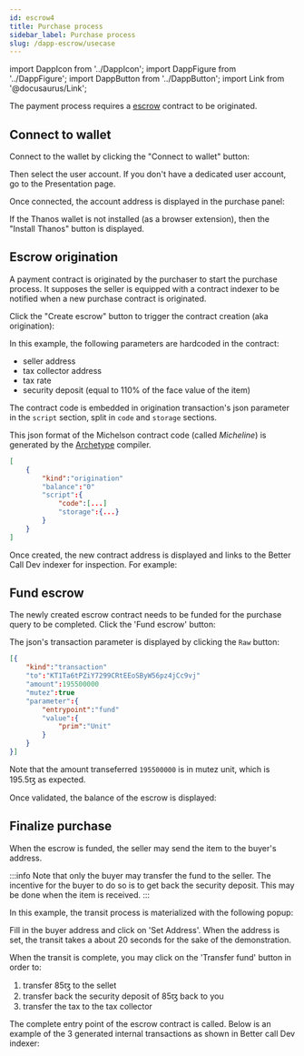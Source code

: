 ```yaml
---
id: escrow4
title: Purchase process
sidebar_label: Purchase process
slug: /dapp-escrow/usecase
---
```


import DappIcon from '../DappIcon';
import DappFigure from '../DappFigure';
import DappButton from '../DappButton';
import Link from '@docusaurus/Link';

The payment process requires a <a href='https://en.wikipedia.org/wiki/Escrow'>escrow</a> contract to be originated.

## Connect to wallet

Connect to the wallet by clicking the "Connect to wallet" button:

<DappFigure img='escrow-connect1.png' width='35%'/>

Then select the user account. If you don't have a dedicated user account, go to the <Link to="/docs/dapp-game/presentation#create-a-user-account">Presentation</Link> page.

Once connected, the account address is displayed in the purchase panel:

<DappFigure img='escrow-connect2.png' width='80%'/>

If the Thanos wallet is not installed (as a browser extension), then the "Install Thanos" button is displayed.

## Escrow origination

A payment contract is originated by the purchaser to start the purchase process. It supposes the seller is equipped with a contract indexer to be notified when a new purchase contract is originated.

Click the "Create escrow" button to trigger the contract creation (aka origination):

<DappFigure img='escrow-origination.png' width='100%'/>

In this example, the following parameters are hardcoded in the contract:
* seller address
* tax collector address
* tax rate
* security deposit (equal to 110% of the face value of the item)

The contract code is embedded in origination transaction's json parameter in the `script` section, split in `code` and `storage` sections.

This json format of the <Link to='/docs/dapp-tools/tezos#micheslon'>Michelson</Link> contract code (called *Micheline*) is <Link to='/docs/dapp-escrow/compilation'>generated</Link> by the <a href='https://archetype-lang.org/'>Archetype</a> compiler.

```json
[
    {
        "kind":"origination"
        "balance":"0"
        "script":{
            "code":[...]
            "storage":{...}
        }
    }
]
```

Once created, the new contract address is displayed and links to the <Link to='docs/dapp-tools/bcd'>Better Call Dev</Link> indexer for inspection. For example:

<DappFigure img='escrow-origination2.png' width='100%'/>

## Fund escrow

The newly created escrow contract needs to be funded for the purchase query to be completed. Click the 'Fund escrow' button:

<DappFigure img='escrow-fund.png' width='100%'/>

The json's transaction parameter is displayed by clicking the `Raw` button:

```json
[{
    "kind":"transaction"
    "to":"KT1Ta6tPZiY7299CRtEEoSByW56pz4jCc9vj"
    "amount":195500000
    "mutez":true
    "parameter":{
        "entrypoint":"fund"
        "value":{
            "prim":"Unit"
        }
    }
}]
```

Note that the amount transeferred `195500000` is in mutez unit, which is 195.5ꜩ as expected.

Once validated, the balance of the escrow is displayed:

<DappFigure img='escrow-fund2.png' width='100%'/>

## Finalize purchase

When the escrow is funded, the seller may send the item to the buyer's address.

:::info
Note that only the buyer may transfer the fund to the seller. The incentive for the buyer to do so is to get back the security deposit. This may be done when the item is received.
:::

In this example, the transit process is materialized with the following popup:

<DappFigure img='escrow-transfer.png' width='50%'/>

Fill in the buyer address and click on 'Set Address'. When the address is set, the transit takes a about 20 seconds for the sake of the demonstration.

When the transit is complete, you may click on the 'Transfer fund' button in order to:
1. transfer 85ꜩ to the sellet
2. transfer back the security deposit of 85ꜩ back to you
3. transfer the tax to the tax collector

<DappFigure img='escrow-transfer2.png' width='100%'/>

The <Link to='/docs/dapp-escrow/interface#complete'>complete</Link> entry point of the escrow contract is called. Below is an example of the 3 generated internal transactions as shown in <Link to='docs/dapp-tools/bcd'>Better call Dev</Link> indexer:

<DappFigure img='escrow-transfer3.png' width='100%'/>

<DappButton url='https://better-call.dev/delphinet/opg/ooBNEg5t2UeoHcBkC32GgNjUVvbracxnhGvD5nmyBuL1efFgDMQ/contents' txt="open in BCD" />






